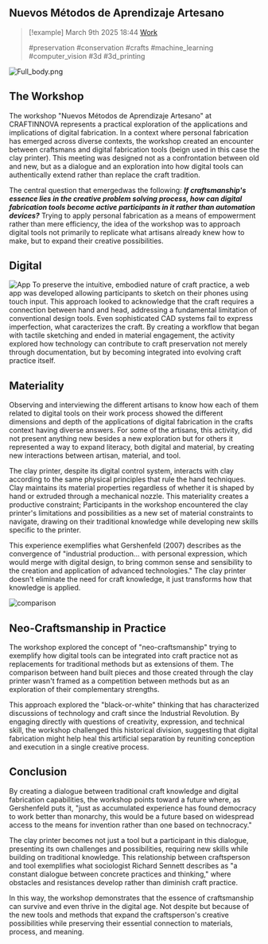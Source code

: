 ## Nuevos Métodos de Aprendizaje Artesano

> [!example] March 9th 2025 18:44
> [Work](https://www.craftinnova.es/)
>
> #preservation #conservation #crafts #machine_learning #computer_vision #3d #3d_printing

![Full_body.png](./IMG/Craftinnova/Workshop_All.jpg)

## The Workshop

The workshop "Nuevos Métodos de Aprendizaje Artesano" at CRAFTINNOVA represents a practical exploration of the applications and implications of digital fabrication. In a context where personal fabrication has emerged across diverse contexts, the workshop created an encounter between craftsmans and digital fabrication tools (beign used in this case the clay printer). This meeting was designed not as a confrontation between old and new, but as a dialogue and an exploration into how digital tools can authentically extend rather than replace the craft tradition.

The central question that emergedwas the following:
***If craftsmanship's essence lies in the creative problem solving process, how can digital fabrication tools become active participants in it rather than automation devices?*** 
Trying to apply personal fabrication as a means of empowerment rather than mere efficiency, the idea of the workshop was to approach digital tools not primarily to replicate what artisans already knew how to make, but to expand their creative possibilities.

## Digital

![App](./IMG/Craftinnova/app.png)
To preserve the intuitive, embodied nature of craft practice, a web app was developed allowing participants to sketch on their phones using touch input. This approach looked to acknowledge that the craft requires a connection between hand and head, addressing a fundamental limitation of conventional design tools. Even sophisticated CAD systems fail to express imperfection, what caracterizes the craft. By creating a workflow that began with tactile sketching and ended in material engagement, the activity explored how technology can contribute to craft preservation not merely through documentation, but by becoming integrated into evolving craft practice itself.

## Materiality

Observing and interviewing the different artisans to know how each of them related to digital tools on their work process showed the different dimensions and depth of the applications of digital fabrication in the crafts context having diverse answers. For some of the artisans, this activity, did not present anything new besides a new exploration but for others it represented a way to expand literacy, both digital and material, by creating new interactions between artisan, material, and tool. 

The clay printer, despite its digital control system, interacts with clay according to the same physical principles that rule the hand techniques. Clay maintains its material properties regardless of whether it is shaped by hand or extruded through a mechanical nozzle. This materiality creates a productive constraint; Participants in the workshop encountered the clay printer's limitations and possibilities as a new set of material constraints to navigate, drawing on their traditional knowledge while developing new skills specific to the printer.

This experience exemplifies what Gershenfeld (2007) describes as the convergence of "industrial production... with personal expression, which would merge with digital design, to bring common sense and sensibility to the creation and application of advanced technologies." The clay printer doesn't eliminate the need for craft knowledge, it just transforms how that knowledge is applied.

![comparison](./IMG/Craftinnova/comparison.jpeg)
## Neo-Craftsmanship in Practice

The workshop explored the concept of "neo-craftsmanship" trying to exemplify how digital tools can be integrated into craft practice not as replacements for traditional methods but as extensions of them. The comparison between hand built pieces and those created through the clay printer wasn't framed as a competition between methods but as an exploration of their complementary strengths.

This approach explored the "black-or-white" thinking that has characterized discussions of technology and craft since the Industrial Revolution. By engaging directly with questions of creativity, expression, and technical skill, the workshop challenged this historical division, suggesting that digital fabrication might help heal this artificial separation by reuniting conception and execution in a single creative process.

## Conclusion

By creating a dialogue between traditional craft knowledge and digital fabrication capabilities, the workshop points toward a future where, as Gershenfeld puts it, "just as accumulated experience has found democracy to work better than monarchy, this would be a future based on widespread access to the means for invention rather than one based on technocracy."

The clay printer becomes not just a tool but a participant in this dialogue, presenting its own challenges and possibilities, requiring new skills while building on traditional knowledge. This relationship between craftsperson and tool exemplifies what sociologist Richard Sennett describes as "a constant dialogue between concrete practices and thinking," where obstacles and resistances develop rather than diminish craft practice.

In this way, the workshop demonstrates that the essence of craftsmanship can survive and even thrive in the digital age. Not despite but because of the new tools and methods that expand the craftsperson's creative possibilities while preserving their essential connection to materials, process, and meaning.







